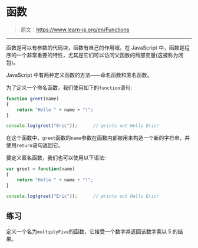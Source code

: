 # 函数

> 原文：<https://www.learn-js.org/en/Functions>

* * *

函数是可以有参数的代码块，函数有自己的作用域。在 JavaScript 中，函数是程序的一个非常重要的特性，尤其是它们可以访问父函数的局部变量(这被称为闭包)。

JavaScript 中有两种定义函数的方法——命名函数和匿名函数。

为了定义一个命名函数，我们使用如下的`function`语句:

```js
function greet(name)
{
    return "Hello " + name + "!";
}

console.log(greet("Eric"));      // prints out Hello Eric! 
```

在这个函数中，`greet`函数的`name`参数在函数内部被用来构造一个新的字符串，并使用`return`语句返回它。

要定义匿名函数，我们也可以使用以下语法:

```js
var greet = function(name)
{
    return "Hello " + name + "!";
}

console.log(greet("Eric"));      // prints out Hello Eric! 
```

## 练习

定义一个名为`multiplyFive`的函数，它接受一个数字并返回该数字乘以 5 的结果。